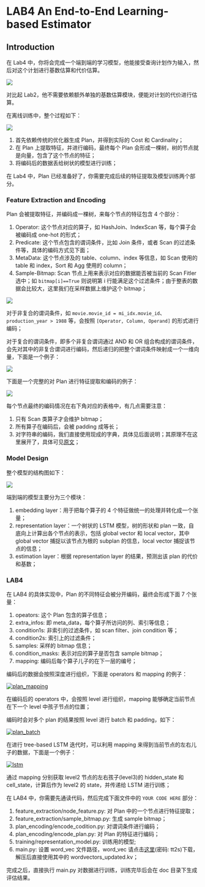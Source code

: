 # LAB4 An End-to-End Learning-based Estimator

## Introduction

在 Lab4 中，你将会完成一个端到端的学习模型，他能接受查询计划作为输入，然后对这个计划进行基数估算和代价估算。

![](http://pic.netpunk.space/images/2022/12/05/QQ20221123203903.png)

对比起 Lab2，他不需要依赖额外单独的基数估算模块，便能对计划的代价进行估算。

在离线训练中，整个过程如下：

![](http://pic.netpunk.space/images/2022/11/24/20221124193644.png)

1. 首先依赖传统的优化器生成 Plan，并得到实际的 Cost 和 Cardinality；
2. 在 Plan 上提取特征，并进行编码，最终每个 Plan 会形成一棵树，树的节点就是向量，包含了这个节点的特征；
3. 将编码后的数据丢给树状的模型进行训练；

在 Lab4 中，Plan 已经准备好了，你需要完成后续的特征提取及模型训练两个部分。

### Feature Extraction and Encoding

Plan 会被提取特征，并编码成一棵树，来每个节点的特征包含 4 个部分：

1. Operator: 这个节点对应的算子，如 HashJoin、IndexScan 等，每个算子会被编码成 one-hot 的形式；
2. Predicate: 这个节点包含的谓词条件，比如 Join 条件，或者 Scan 的过滤条件等，具体的编码方式见下面；
3. MetaData: 这个节点涉及的 table、column、index 等信息，如 Scan 使用的 table 和 index，Sort 和 Agg 使用的 column；
4. Sample-Bitmap: Scan 节点上用来表示对应的数据能否被当前的 Scan Fitler 选中；如 `bitmap[i]==True` 则说明第 i 行能满足这个过滤条件；由于整表的数据会比较大，这里我们在采样数据上维护这个 bitmap；

![](http://pic.netpunk.space/images/2022/11/24/20221124193714.png)

对于非复合的谓词条件，如 `movie.movie_id = mi_idx.movie_id`、`production_year > 1988` 等，会按照 `[Operator, Column, Operand]` 的形式进行编码；

对于复合的谓词条件，即多个非复合谓词通过 AND 和 OR 组合构成的谓词条件，会先对其中的非复合谓词进行编码，然后递归的把整个谓词条件映射成一个一维向量，下面是一个例子：

![](http://pic.netpunk.space/images/2022/11/24/20221124194207.png)

下面是一个完整的对 Plan 进行特征提取和编码的例子：

![](http://pic.netpunk.space/images/2022/11/24/20221124194219.png)

每个节点最终的编码情况在右下角对应的表格中，有几点需要注意：

1. 只有 Scan 类算子才会维护 bitmap；
2. 所有算子在编码后，会被 padding 成等长；
3. 对字符串的编码，我们直接使用现成的字典，具体见后面说明；其原理不在这里展开了，具体可见[原文](http://www.vldb.org/pvldb/vol13/p307-sun.pdf)；

### Model Design

整个模型的结构图如下：

![](http://pic.netpunk.space/images/2022/11/24/20221124194235.png)

端到端的模型主要分为三个模块：

1. embedding layer：用于把每个算子的 4 个特征做统一的处理并转化成一个张量；
2. representation layer：一个树状的 LSTM 模型，树的形状和 plan 一致，自底向上计算出各个节点的表示，包括 global vector 和 local vector，其中 global vector 捕捉以该节点为根的 subplan 的信息，local vector 捕捉该节点的信息；
3. estimation layer：根据 representation layer 的结果，预测出该 plan 的代价和基数；

### LAB4

在 LAB4 的具体实现中，Plan 的不同特征会被分开编码，最终会形成下面 7 个张量：

1. opeators: 这个 Plan 包含的算子信息；
2. extra_infos: 即 meta_data，每个算子所访问的列、索引等信息；
3. condition1s: 非索引的过滤条件，如 scan filter、join condition 等；
4. condition2s: 索引上的过滤条件； 
5. samples: 采样的 bitmap 信息；
6. condition_masks: 表示对应的算子是否包含 sample bitmap；
7. mapping: 编码后每个算子儿子的在下一层的编号；

编码后的数据会按照深度进行组织，下面是 operators 和 mapping 的例子：

[![plan_mapping](https://github.com/learned-optimizer/learned-optimizer-Patrick-Star125/raw/main/lab4/doc/plan_mapping.png)](https://github.com/learned-optimizer/learned-optimizer-Patrick-Star125/blob/main/lab4/doc/plan_mapping.png)

在编码后的 operators 中，会按照 level 进行组织，mapping 能够确定当前节点在下一个 level 中孩子节点的位置；

编码时会对多个 plan 的结果按照 level 进行 batch 和 padding，如下：

[![plan_batch](https://github.com/learned-optimizer/learned-optimizer-Patrick-Star125/raw/main/lab4/doc/plan_batch.png)](https://github.com/learned-optimizer/learned-optimizer-Patrick-Star125/blob/main/lab4/doc/plan_batch.png)

在进行 tree-based LSTM 迭代时，可以利用 mapping 来得到当前节点的左右儿子的数据，下面是一个例子：

[![lstm](https://github.com/learned-optimizer/learned-optimizer-Patrick-Star125/raw/main/lab4/doc/lstm.png)](https://github.com/learned-optimizer/learned-optimizer-Patrick-Star125/blob/main/lab4/doc/lstm.png)

通过 mapping 分别获取 level2 节点的左右孩子(level3)的 hidden_state 和 cell_state，计算后作为 level2 的 state，并传递给 LSTM 进行训练；

在 LAB4 中，你需要先通读代码，然后完成下面文件中的 `YOUR CODE HERE` 部分：

1. feature_extraction/node_feature.py: 对 Plan 中的一个节点进行特征提取；
2. feature_extraction/sample_bitmap.py: 生成 sample bitmap；
3. plan_encoding/encode_codition.py: 对谓词条件进行编码；
4. plan_encoding/encode_plan.py: 对 Plan 的特征进行编码；
5. training/representation_model.py: 训练用的模型;
6. main.py: 设置 word_vec 文件路径，word_vec 请点击[这里](https://pan.baidu.com/s/14ZN1DqRcTOJJqsi8203suw)(密码: tt2s)下载，解压后直接使用其中的 wordvectors_updated.kv；

完成之后，直接执行 main.py 对数据进行训练，训练完毕后会在 doc 目录下生成评估结果。